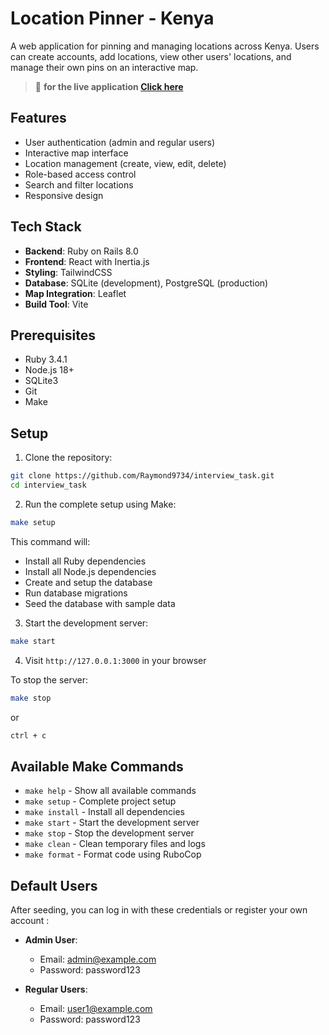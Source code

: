 # Location Pinner - Kenya

A web application for pinning and managing locations across Kenya. Users can create accounts, add locations, view other users' locations, and manage their own pins on an interactive map.

> 🚀 **for the live application [Click here](https://in-p.up.railway.app/)**

## Features

- User authentication (admin and regular users)
- Interactive map interface
- Location management (create, view, edit, delete)
- Role-based access control
- Search and filter locations
- Responsive design

## Tech Stack

- **Backend**: Ruby on Rails 8.0
- **Frontend**: React with Inertia.js
- **Styling**: TailwindCSS
- **Database**: SQLite (development), PostgreSQL (production)
- **Map Integration**: Leaflet
- **Build Tool**: Vite

## Prerequisites

- Ruby 3.4.1
- Node.js 18+
- SQLite3
- Git
- Make

## Setup

1. Clone the repository:

```bash
git clone https://github.com/Raymond9734/interview_task.git
cd interview_task
```

2. Run the complete setup using Make:

```bash
make setup
```

This command will:

- Install all Ruby dependencies
- Install all Node.js dependencies
- Create and setup the database
- Run database migrations
- Seed the database with sample data

3. Start the development server:

```bash
make start
```

4. Visit `http://127.0.0.1:3000` in your browser

To stop the server:

```bash
make stop
```

or

```bash
ctrl + c
```

## Available Make Commands

- `make help` - Show all available commands
- `make setup` - Complete project setup
- `make install` - Install all dependencies
- `make start` - Start the development server
- `make stop` - Stop the development server
- `make clean` - Clean temporary files and logs
- `make format` - Format code using RuboCop

## Default Users

After seeding, you can log in with these credentials or register your own account :

- **Admin User**:

  - Email: admin@example.com
  - Password: password123

- **Regular Users**:
  - Email: user1@example.com
  - Password: password123
